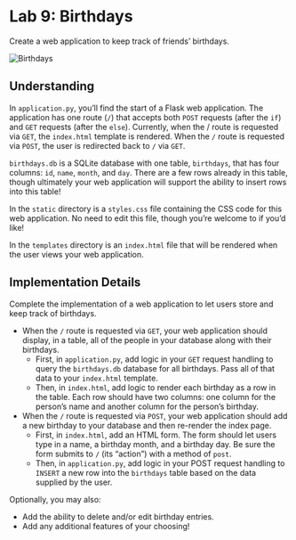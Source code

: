 # Lab 9: Birthdays

Create a web application to keep track of friends’ birthdays.

![Birthdays](https://cs50.harvard.edu/x/2021/labs/9/birthdays.png)

## Understanding

In `application.py`, you’ll find the start of a Flask web application. 
The application has one route (`/`) that accepts both `POST` requests (after the `if`) and `GET` requests (after the `else`). Currently, when the / route is requested via `GET`, the `index.html` template is rendered. When the `/` route is requested via `POST`, the user is redirected back to `/` via `GET`.

`birthdays.db` is a SQLite database with one table, `birthdays`, that has four columns: `id`, `name`, `month`, and `day`. There are a few rows already in this table, though ultimately your web application will support the ability to insert rows into this table!

In the `static` directory is a `styles.css` file containing the CSS code for this web application. No need to edit this file, though you’re welcome to if you’d like!

In the `templates` directory is an `index.html` file that will be rendered when the user views your web application.


## Implementation Details

Complete the implementation of a web application to let users store and keep track of birthdays.

- When the `/` route is requested via `GET`, your web application should display, in a table, all of the people in your database along with their birthdays.
    - First, in `application.py`, add logic in your `GET` request handling to query the `birthdays.db` database for all birthdays. Pass all of that data to your `index.html` template.
    - Then, in `index.html`, add logic to render each birthday as a row in the table. Each row should have two columns: one column for the person’s name and another column for the person’s birthday.
- When the `/` route is requested via `POST`, your web application should add a new birthday to your database and then re-render the index page.
    - First, in `index.html`, add an HTML form. The form should let users type in a name, a birthday month, and a birthday day. Be sure the form submits to `/` (its “action”) with a method of `post`.
    - Then, in `application.py`, add logic in your POST request handling to `INSERT` a new row into the `birthdays` table based on the data supplied by the user.

Optionally, you may also:
- Add the ability to delete and/or edit birthday entries.
- Add any additional features of your choosing!
